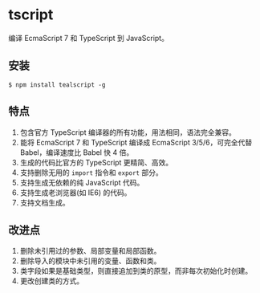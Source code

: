 ﻿tscript
===========================================
编译 EcmaScript 7 和 TypeScript 到 JavaScript。

安装
-------------------------------
```
$ npm install tealscript -g
```

特点
-------------------------------
1. 包含官方 TypeScript 编译器的所有功能，用法相同，语法完全兼容。
2. 能将 EcmaScript 7 和 TypeScript 编译成 EcmaScript 3/5/6，可完全代替 Babel，编译速度比 Babel 快 4 倍。
3. 生成的代码比官方的 TypeScript 更精简、高效。
4. 支持删除无用的 `import` 指令和 `export` 部分。
5. 支持生成无依赖的纯 JavaScript 代码。
6. 支持生成老浏览器(如 IE6) 的代码。
7. 支持文档生成。

改进点
-------------------------------
1. 删除未引用过的参数、局部变量和局部函数。
2. 删除导入的模块中未引用的变量、函数和类。
3. 类字段如果是基础类型，则直接追加到类的原型，而非每次初始化时创建。
4. 更改创建类的方式。